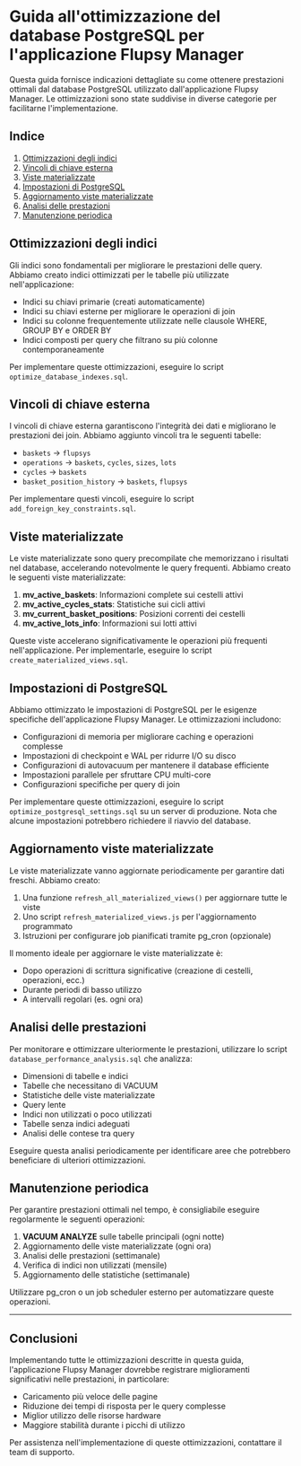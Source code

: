 # Guida all'ottimizzazione del database PostgreSQL per l'applicazione Flupsy Manager

Questa guida fornisce indicazioni dettagliate su come ottenere prestazioni ottimali dal database PostgreSQL utilizzato dall'applicazione Flupsy Manager. Le ottimizzazioni sono state suddivise in diverse categorie per facilitarne l'implementazione.

## Indice
1. [Ottimizzazioni degli indici](#ottimizzazioni-degli-indici)
2. [Vincoli di chiave esterna](#vincoli-di-chiave-esterna)
3. [Viste materializzate](#viste-materializzate)
4. [Impostazioni di PostgreSQL](#impostazioni-di-postgresql)
5. [Aggiornamento viste materializzate](#aggiornamento-viste-materializzate)
6. [Analisi delle prestazioni](#analisi-delle-prestazioni)
7. [Manutenzione periodica](#manutenzione-periodica)

## Ottimizzazioni degli indici

Gli indici sono fondamentali per migliorare le prestazioni delle query. Abbiamo creato indici ottimizzati per le tabelle più utilizzate nell'applicazione:

- Indici su chiavi primarie (creati automaticamente)
- Indici su chiavi esterne per migliorare le operazioni di join
- Indici su colonne frequentemente utilizzate nelle clausole WHERE, GROUP BY e ORDER BY
- Indici composti per query che filtrano su più colonne contemporaneamente

Per implementare queste ottimizzazioni, eseguire lo script `optimize_database_indexes.sql`.

## Vincoli di chiave esterna

I vincoli di chiave esterna garantiscono l'integrità dei dati e migliorano le prestazioni dei join. Abbiamo aggiunto vincoli tra le seguenti tabelle:

- `baskets` → `flupsys`
- `operations` → `baskets`, `cycles`, `sizes`, `lots`
- `cycles` → `baskets`
- `basket_position_history` → `baskets`, `flupsys`

Per implementare questi vincoli, eseguire lo script `add_foreign_key_constraints.sql`.

## Viste materializzate

Le viste materializzate sono query precompilate che memorizzano i risultati nel database, accelerando notevolmente le query frequenti. Abbiamo creato le seguenti viste materializzate:

1. **mv_active_baskets**: Informazioni complete sui cestelli attivi
2. **mv_active_cycles_stats**: Statistiche sui cicli attivi
3. **mv_current_basket_positions**: Posizioni correnti dei cestelli
4. **mv_active_lots_info**: Informazioni sui lotti attivi

Queste viste accelerano significativamente le operazioni più frequenti nell'applicazione. Per implementarle, eseguire lo script `create_materialized_views.sql`.

## Impostazioni di PostgreSQL

Abbiamo ottimizzato le impostazioni di PostgreSQL per le esigenze specifiche dell'applicazione Flupsy Manager. Le ottimizzazioni includono:

- Configurazioni di memoria per migliorare caching e operazioni complesse
- Impostazioni di checkpoint e WAL per ridurre I/O su disco
- Configurazioni di autovacuum per mantenere il database efficiente
- Impostazioni parallele per sfruttare CPU multi-core
- Configurazioni specifiche per query di join

Per implementare queste ottimizzazioni, eseguire lo script `optimize_postgresql_settings.sql` su un server di produzione. Nota che alcune impostazioni potrebbero richiedere il riavvio del database.

## Aggiornamento viste materializzate

Le viste materializzate vanno aggiornate periodicamente per garantire dati freschi. Abbiamo creato:

1. Una funzione `refresh_all_materialized_views()` per aggiornare tutte le viste
2. Uno script `refresh_materialized_views.js` per l'aggiornamento programmato
3. Istruzioni per configurare job pianificati tramite pg_cron (opzionale)

Il momento ideale per aggiornare le viste materializzate è:
- Dopo operazioni di scrittura significative (creazione di cestelli, operazioni, ecc.)
- Durante periodi di basso utilizzo
- A intervalli regolari (es. ogni ora)

## Analisi delle prestazioni

Per monitorare e ottimizzare ulteriormente le prestazioni, utilizzare lo script `database_performance_analysis.sql` che analizza:

- Dimensioni di tabelle e indici
- Tabelle che necessitano di VACUUM
- Statistiche delle viste materializzate
- Query lente
- Indici non utilizzati o poco utilizzati
- Tabelle senza indici adeguati
- Analisi delle contese tra query

Eseguire questa analisi periodicamente per identificare aree che potrebbero beneficiare di ulteriori ottimizzazioni.

## Manutenzione periodica

Per garantire prestazioni ottimali nel tempo, è consigliabile eseguire regolarmente le seguenti operazioni:

1. **VACUUM ANALYZE** sulle tabelle principali (ogni notte)
2. Aggiornamento delle viste materializzate (ogni ora)
3. Analisi delle prestazioni (settimanale)
4. Verifica di indici non utilizzati (mensile)
5. Aggiornamento delle statistiche (settimanale)

Utilizzare pg_cron o un job scheduler esterno per automatizzare queste operazioni.

---

## Conclusioni

Implementando tutte le ottimizzazioni descritte in questa guida, l'applicazione Flupsy Manager dovrebbe registrare miglioramenti significativi nelle prestazioni, in particolare:

- Caricamento più veloce delle pagine
- Riduzione dei tempi di risposta per le query complesse
- Miglior utilizzo delle risorse hardware
- Maggiore stabilità durante i picchi di utilizzo

Per assistenza nell'implementazione di queste ottimizzazioni, contattare il team di supporto.